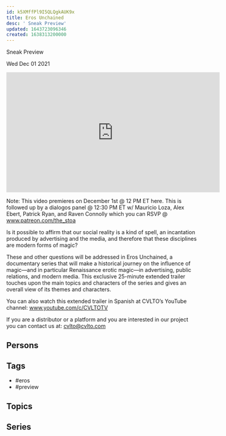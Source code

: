 ```yaml
---
id: k5XMffPl9I5QLQgkAUK9x
title: Eros Unchained
desc: ' Sneak Preview'
updated: 1643723096346
created: 1638313200000
---
```



 Sneak Preview

Wed Dec 01 2021

<iframe width="560" height="315" src="https://www.youtube.com/embed/eA7kWOaEh54" title="Eros Unchained: Sneak Preview" frameborder="0" allow="accelerometer; autoplay; clipboard-write; encrypted-media; gyroscope; picture-in-picture" allowfullscreen ></iframe>

Note: This video premieres on December 1st @ 12 PM ET here. This is followed up by a dialogos panel @ 12:30 PM ET w/ Mauricio Loza, Alex Ebert, Patrick Ryan, and Raven Connolly which you can RSVP @ www.patreon.com/the_stoa

Is it possible to affirm that our social reality is a kind of spell, an incantation produced by advertising and the media, and therefore that these disciplines are modern forms of magic?

These and other questions will be addressed in Eros Unchained, a documentary series that will make a historical journey on the influence of magic—and in particular Renaissance erotic magic—in advertising, public relations, and modern media. This exclusive 25-minute extended trailer touches upon the main topics and characters of the series and gives an overall view of its themes and characters.

You can also watch this extended trailer in Spanish at CVLTO’s YouTube channel: www.youtube.com/c/CVLTOTV

If you are a distributor or a platform and you are interested in our project you can contact us at: cvlto@cvlto.com

## Persons



## Tags

- #eros
- #preview

## Topics



## Series



